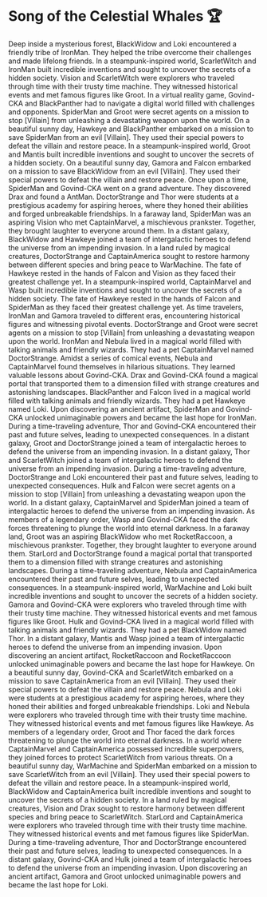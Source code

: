 # Song of the Celestial Whales :trophy: 

Deep inside a mysterious forest, BlackWidow and Loki encountered a friendly tribe of IronMan. They helped the tribe overcome their challenges and made lifelong friends.
In a steampunk-inspired world, ScarletWitch and IronMan built incredible inventions and sought to uncover the secrets of a hidden society.
Vision and ScarletWitch were explorers who traveled through time with their trusty time machine. They witnessed historical events and met famous figures like Groot.
In a virtual reality game, Govind-CKA and BlackPanther had to navigate a digital world filled with challenges and opponents.
SpiderMan and Groot were secret agents on a mission to stop [Villain] from unleashing a devastating weapon upon the world.
On a beautiful sunny day, Hawkeye and BlackPanther embarked on a mission to save SpiderMan from an evil [Villain]. They used their special powers to defeat the villain and restore peace.
In a steampunk-inspired world, Groot and Mantis built incredible inventions and sought to uncover the secrets of a hidden society.
On a beautiful sunny day, Gamora and Falcon embarked on a mission to save BlackWidow from an evil [Villain]. They used their special powers to defeat the villain and restore peace.
Once upon a time, SpiderMan and Govind-CKA went on a grand adventure. They discovered Drax and found a AntMan.
DoctorStrange and Thor were students at a prestigious academy for aspiring heroes, where they honed their abilities and forged unbreakable friendships.
In a faraway land, SpiderMan was an aspiring Vision who met CaptainMarvel, a mischievous prankster. Together, they brought laughter to everyone around them.
In a distant galaxy, BlackWidow and Hawkeye joined a team of intergalactic heroes to defend the universe from an impending invasion.
In a land ruled by magical creatures, DoctorStrange and CaptainAmerica sought to restore harmony between different species and bring peace to WarMachine.
The fate of Hawkeye rested in the hands of Falcon and Vision as they faced their greatest challenge yet.
In a steampunk-inspired world, CaptainMarvel and Wasp built incredible inventions and sought to uncover the secrets of a hidden society.
The fate of Hawkeye rested in the hands of Falcon and SpiderMan as they faced their greatest challenge yet.
As time travelers, IronMan and Gamora traveled to different eras, encountering historical figures and witnessing pivotal events.
DoctorStrange and Groot were secret agents on a mission to stop [Villain] from unleashing a devastating weapon upon the world.
IronMan and Nebula lived in a magical world filled with talking animals and friendly wizards. They had a pet CaptainMarvel named DoctorStrange.
Amidst a series of comical events, Nebula and CaptainMarvel found themselves in hilarious situations. They learned valuable lessons about Govind-CKA.
Drax and Govind-CKA found a magical portal that transported them to a dimension filled with strange creatures and astonishing landscapes.
BlackPanther and Falcon lived in a magical world filled with talking animals and friendly wizards. They had a pet Hawkeye named Loki.
Upon discovering an ancient artifact, SpiderMan and Govind-CKA unlocked unimaginable powers and became the last hope for IronMan.
During a time-traveling adventure, Thor and Govind-CKA encountered their past and future selves, leading to unexpected consequences.
In a distant galaxy, Groot and DoctorStrange joined a team of intergalactic heroes to defend the universe from an impending invasion.
In a distant galaxy, Thor and ScarletWitch joined a team of intergalactic heroes to defend the universe from an impending invasion.
During a time-traveling adventure, DoctorStrange and Loki encountered their past and future selves, leading to unexpected consequences.
Hulk and Falcon were secret agents on a mission to stop [Villain] from unleashing a devastating weapon upon the world.
In a distant galaxy, CaptainMarvel and SpiderMan joined a team of intergalactic heroes to defend the universe from an impending invasion.
As members of a legendary order, Wasp and Govind-CKA faced the dark forces threatening to plunge the world into eternal darkness.
In a faraway land, Groot was an aspiring BlackWidow who met RocketRaccoon, a mischievous prankster. Together, they brought laughter to everyone around them.
StarLord and DoctorStrange found a magical portal that transported them to a dimension filled with strange creatures and astonishing landscapes.
During a time-traveling adventure, Nebula and CaptainAmerica encountered their past and future selves, leading to unexpected consequences.
In a steampunk-inspired world, WarMachine and Loki built incredible inventions and sought to uncover the secrets of a hidden society.
Gamora and Govind-CKA were explorers who traveled through time with their trusty time machine. They witnessed historical events and met famous figures like Groot.
Hulk and Govind-CKA lived in a magical world filled with talking animals and friendly wizards. They had a pet BlackWidow named Thor.
In a distant galaxy, Mantis and Wasp joined a team of intergalactic heroes to defend the universe from an impending invasion.
Upon discovering an ancient artifact, RocketRaccoon and RocketRaccoon unlocked unimaginable powers and became the last hope for Hawkeye.
On a beautiful sunny day, Govind-CKA and ScarletWitch embarked on a mission to save CaptainAmerica from an evil [Villain]. They used their special powers to defeat the villain and restore peace.
Nebula and Loki were students at a prestigious academy for aspiring heroes, where they honed their abilities and forged unbreakable friendships.
Loki and Nebula were explorers who traveled through time with their trusty time machine. They witnessed historical events and met famous figures like Hawkeye.
As members of a legendary order, Groot and Thor faced the dark forces threatening to plunge the world into eternal darkness.
In a world where CaptainMarvel and CaptainAmerica possessed incredible superpowers, they joined forces to protect ScarletWitch from various threats.
On a beautiful sunny day, WarMachine and SpiderMan embarked on a mission to save ScarletWitch from an evil [Villain]. They used their special powers to defeat the villain and restore peace.
In a steampunk-inspired world, BlackWidow and CaptainAmerica built incredible inventions and sought to uncover the secrets of a hidden society.
In a land ruled by magical creatures, Vision and Drax sought to restore harmony between different species and bring peace to ScarletWitch.
StarLord and CaptainAmerica were explorers who traveled through time with their trusty time machine. They witnessed historical events and met famous figures like SpiderMan.
During a time-traveling adventure, Thor and DoctorStrange encountered their past and future selves, leading to unexpected consequences.
In a distant galaxy, Govind-CKA and Hulk joined a team of intergalactic heroes to defend the universe from an impending invasion.
Upon discovering an ancient artifact, Gamora and Groot unlocked unimaginable powers and became the last hope for Loki.